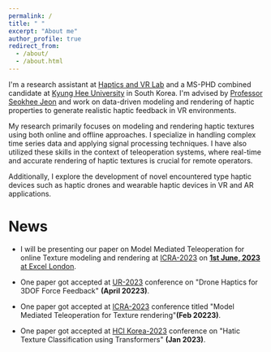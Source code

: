 ```yaml
---
permalink: /
title: " "
excerpt: "About me"
author_profile: true
redirect_from: 
  - /about/
  - /about.html
---
```


I'm a research assistant at [Haptics and VR Lab](http://haptics.khu.ac.kr/) and a MS-PHD combined candidate at [Kyung Hee University](https://www.khu.ac.kr/eng/main/index.do) in South Korea. I'm advised by [Professor Seokhee Jeon](http://haptics.khu.ac.kr/jeon/) and work on data-driven modeling and rendering of haptic properties to generate realistic haptic feedback in VR environments. 

My research primarily focuses on modeling and rendering haptic textures using both online and offline approaches. I specialize in handling complex time series data and applying signal processing techniques. I have also utilized these skills in the context of teleoperation systems, where real-time and accurate rendering of haptic textures is crucial for remote operators.

Additionally, I explore the development of novel encountered type haptic devices such as haptic drones and wearable haptic devices in VR and AR applications.




News 
======
- I will be presenting our paper on Model Mediated Teleoperation for online Texture modeling and rendering at [ICRA-2023](https://www.icra2023.org/) on [**1st June, 2023** at Excel London](https://www.icra2023.org/programme-1fc3).

- One paper got accepted at [UR-2023](https://2023.ubiquitousrobots.org/) conference on "Drone Haptics for 3DOF Force Feedback"  **(April 20223)**.

- One paper got accepted at [ICRA-2023](https://www.icra2023.org/) conference titled "Model Mediated Teleoperation for Texture rendering"**(Feb 20223)**.

- One paper got accepted at [HCI Korea-2023](https://hcikorea.org/) conference on "Hatic Texture Classification using Transformers" **(Jan 2023)**.



